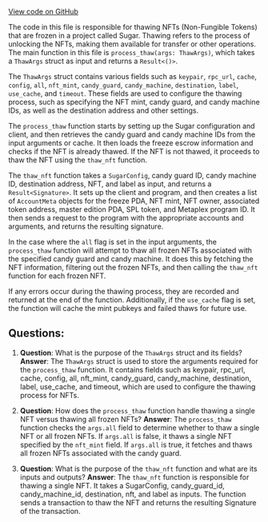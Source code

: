 [View code on GitHub](https://github.com/metaplex-foundation/sugar/src/freeze/thaw.rs)

The code in this file is responsible for thawing NFTs (Non-Fungible Tokens) that are frozen in a project called Sugar. Thawing refers to the process of unlocking the NFTs, making them available for transfer or other operations. The main function in this file is `process_thaw(args: ThawArgs)`, which takes a `ThawArgs` struct as input and returns a `Result<()>`.

The `ThawArgs` struct contains various fields such as `keypair`, `rpc_url`, `cache`, `config`, `all`, `nft_mint`, `candy_guard`, `candy_machine`, `destination`, `label`, `use_cache`, and `timeout`. These fields are used to configure the thawing process, such as specifying the NFT mint, candy guard, and candy machine IDs, as well as the destination address and other settings.

The `process_thaw` function starts by setting up the Sugar configuration and client, and then retrieves the candy guard and candy machine IDs from the input arguments or cache. It then loads the freeze escrow information and checks if the NFT is already thawed. If the NFT is not thawed, it proceeds to thaw the NFT using the `thaw_nft` function.

The `thaw_nft` function takes a `SugarConfig`, candy guard ID, candy machine ID, destination address, NFT, and label as input, and returns a `Result<Signature>`. It sets up the client and program, and then creates a list of `AccountMeta` objects for the freeze PDA, NFT mint, NFT owner, associated token address, master edition PDA, SPL token, and Metaplex program ID. It then sends a request to the program with the appropriate accounts and arguments, and returns the resulting signature.

In the case where the `all` flag is set in the input arguments, the `process_thaw` function will attempt to thaw all frozen NFTs associated with the specified candy guard and candy machine. It does this by fetching the NFT information, filtering out the frozen NFTs, and then calling the `thaw_nft` function for each frozen NFT.

If any errors occur during the thawing process, they are recorded and returned at the end of the function. Additionally, if the `use_cache` flag is set, the function will cache the mint pubkeys and failed thaws for future use.
## Questions: 
 1. **Question**: What is the purpose of the `ThawArgs` struct and its fields?
   **Answer**: The `ThawArgs` struct is used to store the arguments required for the `process_thaw` function. It contains fields such as keypair, rpc_url, cache, config, all, nft_mint, candy_guard, candy_machine, destination, label, use_cache, and timeout, which are used to configure the thawing process for NFTs.

2. **Question**: How does the `process_thaw` function handle thawing a single NFT versus thawing all frozen NFTs?
   **Answer**: The `process_thaw` function checks the `args.all` field to determine whether to thaw a single NFT or all frozen NFTs. If `args.all` is false, it thaws a single NFT specified by the `nft_mint` field. If `args.all` is true, it fetches and thaws all frozen NFTs associated with the candy guard.

3. **Question**: What is the purpose of the `thaw_nft` function and what are its inputs and outputs?
   **Answer**: The `thaw_nft` function is responsible for thawing a single NFT. It takes a SugarConfig, candy_guard_id, candy_machine_id, destination, nft, and label as inputs. The function sends a transaction to thaw the NFT and returns the resulting Signature of the transaction.